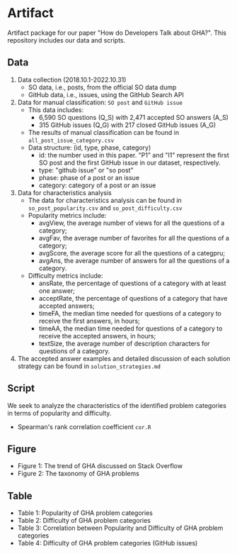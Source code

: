 # Artifact

Artifact package for our paper "How do Developers Talk about GHA?". This repository includes our data and scripts. 

## Data
1. Data collection (2018.10.1-2022.10.31)
	* SO data, i.e., posts, from the official SO data dump
	* GitHub data, i.e., issues, using the GitHub Search API
2. Data for manual classification: `SO post` and `GitHub issue`
	* This data includes: 
    	- 6,590 SO questions (Q\_S) with 2,471 accepted SO answers (A\_S)
    	- 315 GitHub issues (Q\_G) with 217 closed GitHub issues (A\_G)
    * The results of manual classification can be found in `all_post_issue_category.csv`
    * Data structure: (id, type, phase, category)
     	- id: the number used in this paper. "P1" and "I1" represent the first SO post and the first GitHub issue in our dataset, respectively.
        - type: "github issue" or "so post"
        - phase: phase of a post or an issue
        - category: category of a post or an issue   
3. Data for characteristics analysis
    * The data for characteristics analysis can be found in `so_post_popularity.csv` and `so_post_difficulty.csv`
    * Popularity metrics include:
     	- avgView, the average number of views for all the questions of a category;
        - avgFav, the average number of favorites for all the questions of a category;
        - avgScore, the average score for all the questions of a categpru;
        - avgAns, the average number of answers for all the questions of a category. 
    * Difficulty metrics include:
      	- ansRate, the percentage of questions of a category with at least one answer;
      	- acceptRate, the percentage of questions of a category that have accepted answers;
      	- timeFA, the median time needed for questions of a category to receive the first answers, in hours;
      	- timeAA, the median time needed for questions of a category to receive the accepted answers, in hours;
      	- textSize, the average number of description characters for questions of a category.
4. The accepted answer examples and detailed discussion of each solution strategy can be found in `solution_strategies.md`

## Script
We seek to analyze the characteristics of the identified problem categories in terms of popularity and difficulty. 
* Spearman's rank correlation coefficient `cor.R`

## Figure
* Figure 1: The trend of GHA discussed on Stack Overflow
* Figure 2: The taxonomy of GHA problems

## Table  
* Table 1: Popularity of GHA problem categories
* Table 2: Difficulty of GHA problem categories
* Table 3: Correlation between Popularity and Difficulty of GHA problem categories
* Table 4: Difficulty of GHA problem categories (GitHub issues)
